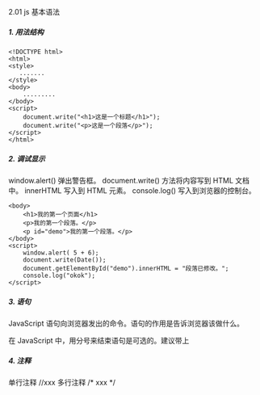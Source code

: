 2.01 js 基本语法


##### 1. 用法结构
```
<!DOCTYPE html>
<html>
<style>
   .......
</style>
<body>
    .........
</body>
<script>
    document.write("<h1>这是一个标题</h1>");
    document.write("<p>这是一个段落</p>");
</script>
</html>
```

##### 2. 调试显示

window.alert()    弹出警告框。
document.write()  方法将内容写到 HTML 文档中。
innerHTML         写入到 HTML 元素。
console.log()     写入到浏览器的控制台。

```
<body>
    <h1>我的第一个页面</h1>
    <p>我的第一个段落。</p>
    <p id="demo">我的第一个段落。</p>
</body>
<script>
    window.alert( 5 + 6);
    document.write(Date());
    document.getElementById("demo").innerHTML = "段落已修改。";
    console.log("okok");
</script>
```

##### 3. 语句

JavaScript 语句向浏览器发出的命令。语句的作用是告诉浏览器该做什么。

在 JavaScript 中，用分号来结束语句是可选的。建议带上


##### 4. 注释

单行注释  //xxx
多行注释  /* xxx */

